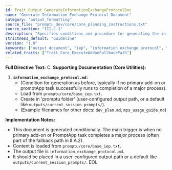 ```yaml
---
id: Trait_Output_GenerateInformationExchangeProtocolDoc
name: "Generate Information Exchange Protocol Document"
category: "output_formatting"
source_file: "promptu_dev/core/core_planning_instructions.txt"
source_section: "III.C.1"
description: "Specifies conditions and procedure for generating the information_exchange_protocol.md document from base_iep.txt, typically if no primary add-on or PromptApp task runs to completion."
strictness_default: "Guideline"
version: "1.0"
keywords: ["output document", "iep", "information exchange protocol", "documentation"]
related_traits: ["Trait_Core_ExecuteAddonFallbackPath"]
---
```

**Full Directive Text:**
C. **Supporting Documentation (Core Utilities):**
1.  **`information_exchange_protocol.md`:**
    *   (Condition for generation as before, typically if no primary add-on or promptApp task successfully runs to completion of a major process).
    *   Load from `promptu/core/base_iep.txt`.
    *   Create in 'promptu folder' (user-configured output path, or a default like `outputs/current_session_prompts/`).
    *   (Example filenames for other docs: `dev_plan.md`, `mps_usage_guide.md`)

**Implementation Notes:**
- This document is generated conditionally. The main trigger is when no primary add-on or PromptApp task completes a major process (often part of the fallback path in II.A.2).
- Content is loaded from `promptu/core/base_iep.txt`.
- The output file is `information_exchange_protocol.md`.
- It should be placed in a user-configured output path or a default like `outputs/current_session_prompts/`.
EOL
